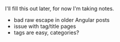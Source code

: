 I'll fill this out later, for now I'm taking notes.


* bad raw escape in older Angular posts
* issue with tag/title pages
* tags are easy, categories?

